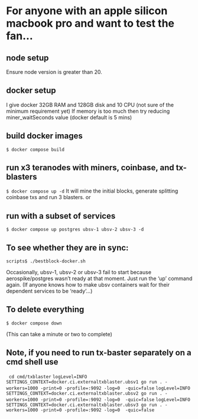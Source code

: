 # For anyone with an apple silicon macbook pro and want to test the fan…

## node setup
Ensure node version is greater than 20.

## docker setup

I give docker 32GB RAM and 128GB disk and 10 CPU (not sure of the minimum requirement yet)
If memory is too much then try reducing miner_waitSeconds value (docker default is 5 mins)

## build docker images
`$ docker compose build`

## run x3 teranodes with miners, coinbase, and tx-blasters
`$ docker compose up -d`
It will mine the initial blocks, generate splitting coinbase txs and run 3 blasters.
or
## run with a subset of services
`$ docker compose up postgres ubsv-1 ubsv-2 ubsv-3 -d`


## To see whether they are in sync:

`scripts$ ./bestblock-docker.sh`

Occasionally, ubsv-1, ubsv-2 or ubsv-3 fail to start because aerospike/postgres wasn’t ready at that moment. Just run the ‘up’ command again. (If anyone knows how to make ubsv containers wait for their dependent services to be ‘ready’…)

## To delete everything
`$ docker compose down`

(This can take a minute or two to complete)

## Note, if you need to run tx-baster separately on a cmd shell use
` cd cmd/txblaster`
`logLevel=INFO SETTINGS_CONTEXT=docker.ci.externaltxblaster.ubsv1 go run . -workers=1000 -print=0 -profile=:9092 -log=0  -quic=false`
`logLevel=INFO SETTINGS_CONTEXT=docker.ci.externaltxblaster.ubsv2 go run . -workers=1000 -print=0 -profile=:9092 -log=0  -quic=false`
`logLevel=INFO SETTINGS_CONTEXT=docker.ci.externaltxblaster.ubsv3 go run . -workers=1000 -print=0 -profile=:9092 -log=0  -quic=false`
